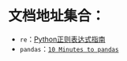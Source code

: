 # 文档地址集合：  

- `re`：[Python正则表达式指南](https://github.com/liuii/DiaryOfLiuII/blob/master/PythonDocument/re.md "Python Regex")  
- `pandas`：[`10 Minutes to pandas`](http://pandas.pydata.org/pandas-docs/stable/10min.html "10 Minutes to pandas")  
